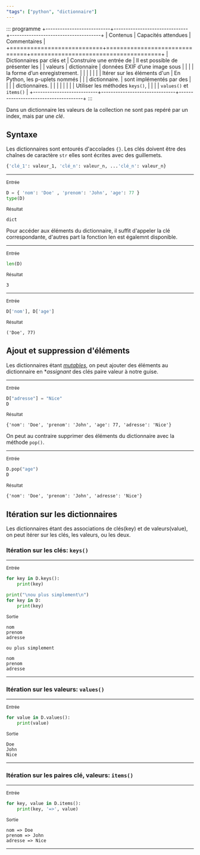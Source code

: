 ```yaml
---
"tags": ["python", "dictionnaire"]
---
```


::: programme
+---------------------------+-------------------------------+--------------------------------------+
|         Contenus          |      Capacités attendues      |             Commentaires             |
+===========================+===============================+======================================+
| Dictionnaires par clés et | Construire une entrée de      | Il est possible de présenter les     |
| valeurs                   | dictionnaire                  | données EXIF d’une image sous        |
|                           |                               | la forme d’un enregistrement.        |
|                           |                               |                                      |
|                           | Itérer sur les éléments d'un  | En Python, les p-uplets nommés       |
|                           | dictionnaire.                 | sont implémentés par des             |
|                           |                               | dictionnaires.                       |
|                           |                               |                                      |
|                           |                               | Utiliser les méthodes `keys()`,      |
|                           |                               | `values()` et `items()`              |
+---------------------------+-------------------------------+--------------------------------------+
:::

Dans un dictionnaire les valeurs de la collection ne sont pas repéré par
un index, mais par une *clé*.

## Syntaxe

 Les dictionnaires sont entourés d'accolades `{}`. Les clés doivent être des chaînes de caractère `str` elles sont écrites avec des guillemets.

```python
{'clé_1': valeur_1, 'clé_n': valeur_n, ...'clé_n': valeur_n}
```


------

<div class="card text-white bg-gradient-dark">
<div class="card-header"><small class="text-muted">Entrée</small></div>

```python
D = { 'nom': 'Doe' , 'prenom': 'John', 'age': 77 }
type(D)
```

</div>

<div class="card">
<div class="card-header"><small class="text-muted">Résultat</small></div>


    dict


</div>

Pour accéder aux éléments du dictionnaire, il suffit d'appeler la clé correspondante, d'autres part la fonction len est égalemnt disponible.

------

<div class="card text-white bg-gradient-dark">
<div class="card-header"><small class="text-muted">Entrée</small></div>

```python
len(D)
```

</div>

<div class="card">
<div class="card-header"><small class="text-muted">Résultat</small></div>


    3


</div>

------

<div class="card text-white bg-gradient-dark">
<div class="card-header"><small class="text-muted">Entrée</small></div>

```python
D['nom'], D['age']
```

</div>

<div class="card">
<div class="card-header"><small class="text-muted">Résultat</small></div>


    ('Doe', 77)


</div>

## Ajout et suppression d'éléments

Les dictionnaires étant *[mutables](https://fr.wiktionary.org/wiki/mutable)*, on peut ajouter des éléments au dictionnaire en **assignant* des clés paire valeur à notre guise.

------

<div class="card text-white bg-gradient-dark">
<div class="card-header"><small class="text-muted">Entrée</small></div>

```python
D["adresse"] = "Nice"
D
```

</div>

<div class="card">
<div class="card-header"><small class="text-muted">Résultat</small></div>


    {'nom': 'Doe', 'prenom': 'John', 'age': 77, 'adresse': 'Nice'}


</div>

On peut au contraire supprimer des éléments du dictionnaire avec la méthode `pop()`.

------

<div class="card text-white bg-gradient-dark">
<div class="card-header"><small class="text-muted">Entrée</small></div>

```python
D.pop("age")
D
```

</div>

<div class="card">
<div class="card-header"><small class="text-muted">Résultat</small></div>


    {'nom': 'Doe', 'prenom': 'John', 'adresse': 'Nice'}


</div>

## Itération sur les dictionnaires


Les dictionnaires étant des associations de clés(key) et de valeurs(value), on peut itérer sur les clés, les valeurs, ou les deux.

### Itération sur les clés: `keys()`

------

<div class="card text-white bg-gradient-dark">
<div class="card-header"><small class="text-muted">Entrée</small></div>

```python
for key in D.keys():
    print(key)

print("\nou plus simplement\n")
for key in D:
    print(key)
```

</div>

<div class="card text-white bg-gradient-light stream-output">
<div class="card-header"><small class="text-muted">Sortie</small></div>

    nom
    prenom
    adresse
    
    ou plus simplement
    
    nom
    prenom
    adresse


</div>

-----

### Itération sur les valeurs: `values()`

------

<div class="card text-white bg-gradient-dark">
<div class="card-header"><small class="text-muted">Entrée</small></div>

```python
for value in D.values():
    print(value)
```

</div>

<div class="card text-white bg-gradient-light stream-output">
<div class="card-header"><small class="text-muted">Sortie</small></div>

    Doe
    John
    Nice


</div>

-----

### Itération sur les paires clé, valeurs: `items()`

------

<div class="card text-white bg-gradient-dark">
<div class="card-header"><small class="text-muted">Entrée</small></div>

```python
for key, value in D.items():
    print(key, '=>', value)
```

</div>

<div class="card text-white bg-gradient-light stream-output">
<div class="card-header"><small class="text-muted">Sortie</small></div>

    nom => Doe
    prenom => John
    adresse => Nice


</div>

-----
